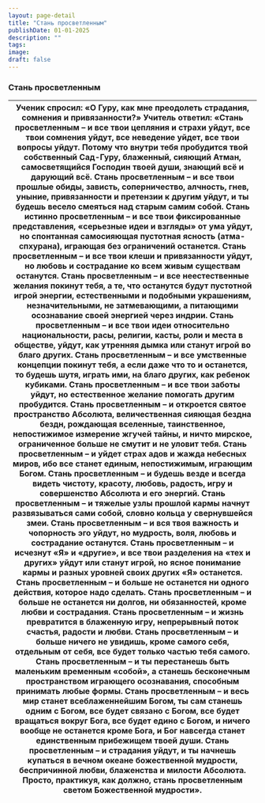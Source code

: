 ```yaml
---
layout: page-detail
title: "Стань просветленным"
publishDate: 01-01-2025
description: ""
tags:
image:
draft: false
---
```


### Стань просветленным

| Ученик спросил: «О Гуру, как мне преодолеть страдания,  сомнения и привязанности?» Учитель ответил: «Стань просветленным –  и все твои цепляния и страхи уйдут,  все твои сомнения уйдут, все неведение уйдет,  все твои вопросы уйдут. Потому что внутри тебя  пробудится твой собственный Сад-Гуру,  блаженный, сияющий Атман, самосветящийся Господин твоей души,  знающий всё и дарующий всё. Стань просветленным –  и все твои прошлые обиды,  зависть, соперничество, алчность, гнев, уныние, привязанности  и претензии к другим уйдут, и ты будешь весело смеяться  над старым самим собой. Стань истинно просветленным –  и все твои фиксированные представления,  «серьезные идеи и взгляды» от ума уйдут, но спонтанная самосияющая  пустотная ясность (атма-спхурана),  играющая без ограничений останется. Стань просветленным –  и все твои клеши и привязанности уйдут, но любовь и сострадание  ко всем живым существам останутся. Стань просветленным –  и все неестественные желания покинут тебя, а те, что останутся  будут пустотной игрой энергии, естественными и подобными украшениям,  незначительными, не затмевающими,  а питающими осознавание  своей энергией через индрии. Стань просветленным –  и все твои идеи относительно  национальности, расы, религии,  касты, роли и места в обществе, уйдут, как утренняя дымка  или станут игрой во благо других. Стань просветленным –  и все умственные концепции покинут тебя, а если даже что то и останется,  то будешь шутя, играть ими,  на благо других, как ребенок кубиками. Стань просветленным –  и все твои заботы уйдут, но естественное желание  помогать другим пробудится. Стань просветленным –  и откроется святое пространство Абсолюта, величественная сияющая бездна бездн,  рождающая вселенные, таинственное,  непостижимое измерение жгучей тайны, и ничто мирское, ограниченное  больше не смутит и не уловит тебя. Стань просветленным –  и уйдет страх адов и жажда небесных миров, ибо все станет единым,  непостижимым, играющим Богом. Стань просветленным –  и будешь везде и всегда видеть  чистоту, красоту, любовь, радость, игру и совершенство Абсолюта и его энергий. Стань просветленным –  и тяжелые узлы прошлой кармы  начнут развязываться сами собой, словно кольца у свернувшейся змеи. Стань просветленным –  и вся твоя важность и чопорность эго уйдут, но мудрость, воля, любовь и сострадание останутся. Стань просветленным –  и исчезнут «Я» и «другие»,  и все твои разделения на «тех и других» уйдут  или станут игрой, но ясное понимание кармы  и разных уровней своих других «Я» останется. Стань просветленным –  и больше не останется  ни одного действия,  которое надо сделать. Стань просветленным –  и больше не останется  ни долгов, ни обязанностей, кроме любви и сострадания. Стань просветленным –  и жизнь превратится в блаженную игру,  непрерывный поток счастья, радости и любви. Стань просветленным –  и больше ничего не увидишь,  кроме самого себя, отдельным от себя, все будет только частью тебя самого. Стань просветленным –  и ты перестанешь быть маленьким  временным «собой», а станешь бесконечным пространством  играющего осознавания,  способным принимать любые формы. Стань просветленным –  и весь мир станет  всеблаженнейшим Богом,  ты сам станешь одним с Богом, все будет связано с Богом,  все будет вращаться вокруг Бога,  все будет едино с Богом, и ничего вообще не останется кроме Бога,  и Бог навсегда станет  единственным прибежищем твоей души. Стань просветленным –  и страдания уйдут,  и ты начнешь купаться в вечном океане божественной мудрости,  беспричинной любви, блаженства  и милости Абсолюта. Просто, практикуя, как должно,  стань просветленным светом  Божественной мудрости». |
| ------------------------------------------------------------------------------------------------------------------------------------------------------------------------------------------------------------------------------------------------------------------------------------------------------------------------------------------------------------------------------------------------------------------------------------------------------------------------------------------------------------------------------------------------------------------------------------------------------------------------------------------------------------------------------------------------------------------------------------------------------------------------------------------------------------------------------------------------------------------------------------------------------------------------------------------------------------------------------------------------------------------------------------------------------------------------------------------------------------------------------------------------------------------------------------------------------------------------------------------------------------------------------------------------------------------------------------------------------------------------------------------------------------------------------------------------------------------------------------------------------------------------------------------------------------------------------------------------------------------------------------------------------------------------------------------------------------------------------------------------------------------------------------------------------------------------------------------------------------------------------------------------------------------------------------------------------------------------------------------------------------------------------------------------------------------------------------------------------------------------------------------------------------------------------------------------------------------------------------------------------------------------------------------------------------------------------------------------------------------------------------------------------------------------------------------------------------------------------------------------------------------------------------------------------------------------------------------------------------------------------------------------------------------------------------------------------------------------------------------------------------------------------------------------------------------------------------------------------------------------------------------------------------------------------------------------------------------------------------------------------------------------------------------------------------------------------------------------------------------------------------------------------------------------------------------------------------------------------------------------------------------------------------------------------------------------------------------------------------------------------------------------------------------------------------------------------------------------------------------------------------------------------------------------------------------------------------------------------------------------------------------------------------------------------------------------------------------------------------------------------------------------------------------- |
  
  
